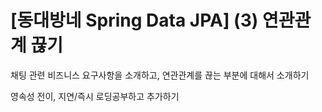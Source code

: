 # [동대방네 Spring Data JPA] (3) 연관관계 끊기

채팅 관련 비즈니스 요구사항을 소개하고, 연관관계를 끊는 부분에 대해서 소개하기 

영속성 전이, 지연/즉시 로딩공부하고 추가하기

